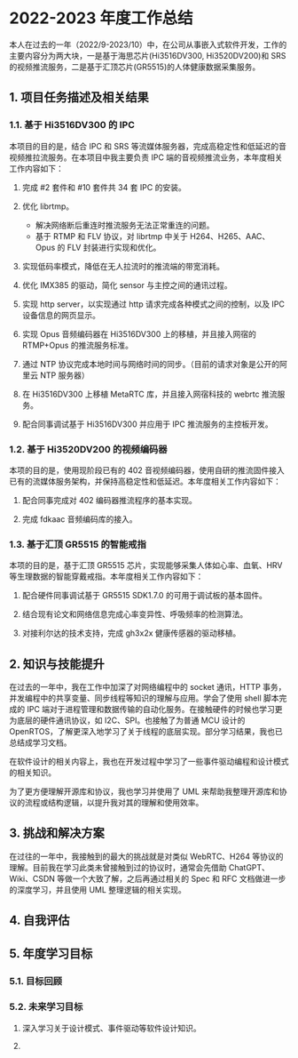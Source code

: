 # 2022-2023 年度工作总结

本人在过去的一年（2022/9-2023/10）中，在公司从事嵌入式软件开发，工作的主要内容分为两大块，一是基于海思芯片(Hi3516DV300, Hi3520DV200)和 SRS 的视频推流服务，二是基于汇顶芯片(GR5515)的人体健康数据采集服务。

## 1. 项目任务描述及相关结果

### 1.1. 基于 Hi3516DV300 的 IPC

本项目的目的是，结合 IPC 和 SRS 等流媒体服务器，完成高稳定性和低延迟的音视频推拉流服务。在本项目中我主要负责 IPC 端的音视频推流业务，本年度相关工作内容如下：

1. 完成 #2 套件和 #10 套件共 34 套 IPC 的安装。

2. 优化 librtmp。

   - 解决网络断后重连时推流服务无法正常重连的问题。
   - 基于 RTMP 和 FLV 协议，对 librtmp 中关于 H264、H265、AAC、Opus 的 FLV 封装进行实现和优化。

3. 实现低码率模式，降低在无人拉流时的推流端的带宽消耗。

4. 优化 IMX385 的驱动，简化 sensor 与主控之间的通讯过程。

5. 实现 http server，以实现通过 http 请求完成各种模式之间的控制，以及 IPC 设备信息的网页显示。

6. 实现 Opus 音频编码器在 Hi3516DV300 上的移植，并且接入网宿的 RTMP+Opus 的推流服务标准。

7. 通过 NTP 协议完成本地时间与网络时间的同步。（目前的请求对象是公开的阿里云 NTP 服务器）

8. 在 Hi3516DV300 上移植 MetaRTC 库，并且接入网宿科技的 webrtc 推流服务。

9. 配合同事调试基于 Hi3516DV300 并应用于 IPC 推流服务的主控板开发。

### 1.2. 基于 Hi3520DV200 的视频编码器

本项的目的是，使用现阶段已有的 402 音视频编码器，使用自研的推流固件接入已有的流媒体服务架构，并保持高稳定性和低延迟。本年度相关工作内容如下：

1. 配合同事完成对 402 编码器推流程序的基本实现。

2. 完成 fdkaac 音频编码库的接入。

### 1.3. 基于汇顶 GR5515 的智能戒指

本项的目的是，基于汇顶 GR5515 芯片，实现能够采集人体如心率、血氧、HRV 等生理数据的智能穿戴戒指。本年度相关工作内容如下：

1. 配合硬件同事调试基于 GR5515 SDK1.7.0 的可用于调试板的基本固件。

2. 结合现有论文和网络信息完成心率变异性、呼吸频率的检测算法。

3. 对接利尔达的技术支持，完成 gh3x2x 健康传感器的驱动移植。

## 2. 知识与技能提升

在过去的一年中，我在工作中加深了对网络编程中的 socket 通讯，HTTP 事务，并发编程中的共享变量、同步线程等知识的理解与应用。学会了使用 shell 脚本完成的 IPC 端对于进程管理和数据传输的自动化服务。在接触硬件的时候也学习更为底层的硬件通讯协议，如 I2C、SPI。也接触了为普通 MCU 设计的 OpenRTOS，了解更深入地学习了关于线程的底层实现。部分学习结果，我也已总结成学习文档。

在软件设计的相关内容上，我也在开发过程中学习了一些事件驱动编程和设计模式的相关知识。

为了更方便理解开源库和协议，我也学习并使用了 UML 来帮助我整理开源库和协议的流程或结构逻辑，以提升我对其的理解和使用效率。

## 3. 挑战和解决方案

在过往的一年中，我接触到的最大的挑战就是对类似 WebRTC、H264 等协议的理解。目前我在学习此类未曾接触到过的协议时，通常会先借助 ChatGPT、Wiki、CSDN 等做一个大致了解，之后再通过相关的 Spec 和 RFC 文档做进一步的深度学习，并且使用 UML 整理逻辑的相关实现。

## 4. 自我评估

## 5. 年度学习目标

### 5.1. 目标回顾

### 5.2. 未来学习目标

1. 深入学习关于设计模式、事件驱动等软件设计知识。

2.

